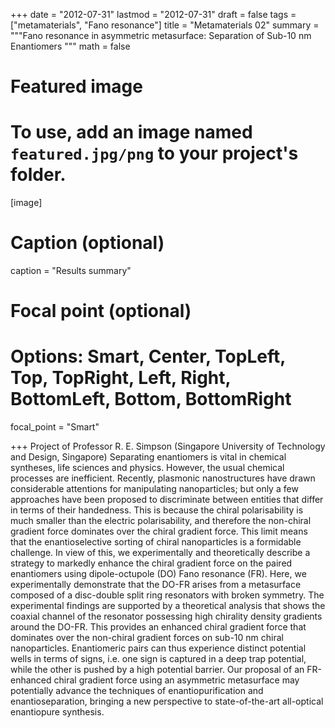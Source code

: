 
+++
date = "2012-07-31"
lastmod = "2012-07-31"
draft = false
tags = ["metamaterials", "Fano resonance"]
title = "Metamaterials 02"
summary = """Fano resonance in asymmetric metasurface: Separation of Sub-10 nm Enantiomers
"""
math = false

# Featured image
# To use, add an image named `featured.jpg/png` to your project's folder. 
[image]
  # Caption (optional)
  caption = "Results summary"
  
  # Focal point (optional)
  # Options: Smart, Center, TopLeft, Top, TopRight, Left, Right, BottomLeft, Bottom, BottomRight
  focal_point = "Smart"

+++
Project of Professor R. E. Simpson (Singapore University of Technology and Design, Singapore) 
‎Separating enantiomers is vital in chemical syntheses, life sciences and physics. However, the usual chemical processes are inefficient.  Recently, plasmonic nanostructures have drawn considerable attentions for manipulating nanoparticles; but only a few approaches have been proposed to discriminate between entities that differ in terms of their handedness. This is because the chiral polarisability is much smaller than the electric polarisability, and therefore the non-chiral gradient force dominates over the chiral gradient force. This limit means that the enantioselective sorting of chiral nanoparticles is a formidable challenge. In view of this, we experimentally and theoretically describe a strategy to markedly enhance the chiral gradient force on the paired enantiomers using dipole-octupole (DO) Fano resonance (FR). Here, we experimentally demonstrate that the DO-FR arises from a metasurface composed of a disc-double split ring resonators with broken symmetry. The experimental findings are supported by a theoretical analysis that shows the coaxial channel of the resonator possessing high chirality density gradients around the DO-FR. This provides an enhanced chiral gradient force that dominates over the non-chiral gradient forces on sub-10 nm chiral nanoparticles. Enantiomeric pairs can thus experience distinct potential wells in terms of signs, i.e. one sign is captured in a deep trap potential, while the other is pushed by a high potential barrier. Our proposal of an FR-enhanced chiral gradient force using an asymmetric metasurface may potentially advance the techniques of enantiopurification and enantioseparation, bringing a new perspective to state-of-the-art all-optical enantiopure synthesis. 

